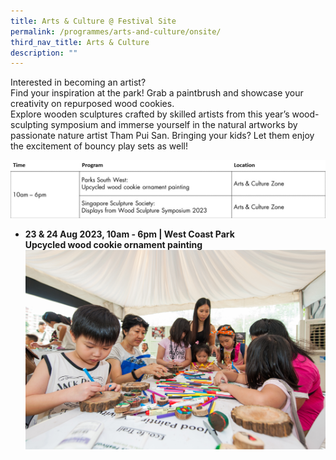 ```yaml
---
title: Arts & Culture @ Festival Site
permalink: /programmes/arts-and-culture/onsite/
third_nav_title: Arts & Culture
description: ""
---
```

Interested in becoming an artist? <br>
Find your inspiration at the park! Grab a paintbrush and showcase your creativity on repurposed wood cookies. <br>
Explore wooden sculptures crafted by skilled artists from this year’s wood-sculpting symposium and immerse yourself in the natural artworks by passionate nature artist Tham Pui San. Bringing your kids? Let them enjoy the excitement of bouncy play sets as well!

![](/images/sat%20sun%20a&amp;c.jpg)

* **23 &amp; 24 Aug 2023, 10am - 6pm  | West Coast Park** <br>
**Upcycled wood cookie ornament painting**
![Wood Cookie art](/images/parks%20fest%20wood%20cookie%20art.jpg)
